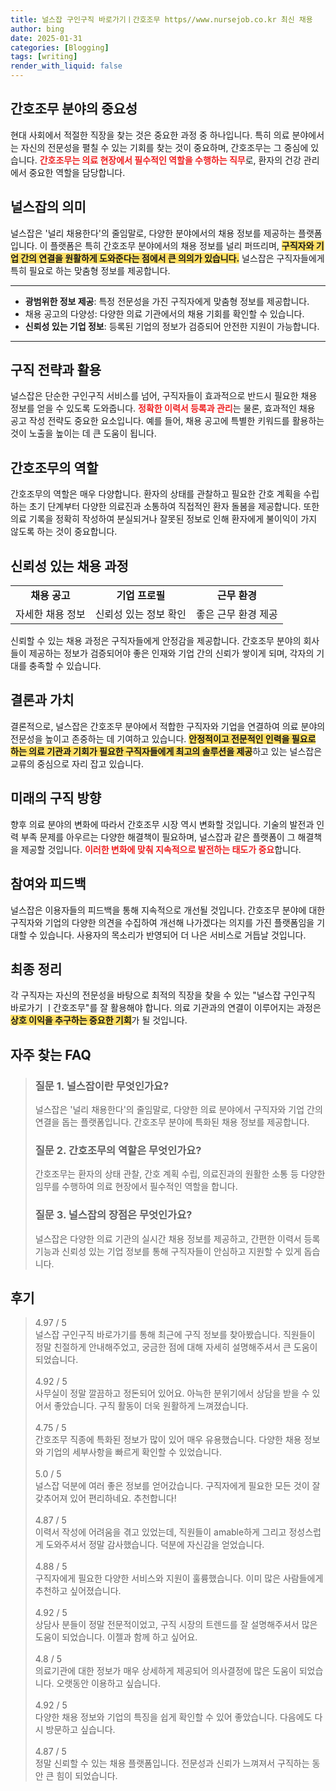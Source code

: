 ```yaml
---
title: 널스잡 구인구직 바로가기ㅣ간호조무 https//www.nursejob.co.kr 최신 채용
author: bing
date: 2025-01-31
categories: [Blogging]
tags: [writing]
render_with_liquid: false
---
```



<h2 id='간호조무 분야의 중요성'>간호조무 분야의 중요성</h2>

<p>현대 사회에서 적절한 직장을 찾는 것은 중요한 과정 중 하나입니다. 특히 의료 분야에서는 자신의 전문성을 펼칠 수 있는 기회를 찾는 것이 중요하며, 간호조무는 그 중심에 있습니다. <b><span style="color: #ee2323;">간호조무는 의료 현장에서 필수적인 역할을 수행하는 직무</span></b>로, 환자의 건강 관리에서 중요한 역할을 담당합니다.</p>

<h2 id='널스잡의 의미'>널스잡의 의미</h2>

<p>널스잡은 '널리 채용한다'의 줄임말로, 다양한 분야에서의 채용 정보를 제공하는 플랫폼입니다. 이 플랫폼은 특히 간호조무 분야에서의 채용 정보를 널리 퍼뜨리며, <b><span style="background-color: #ffe066;">구직자와 기업 간의 연결을 원활하게 도와준다는 점에서 큰 의의가 있습니다.</span></b> 널스잡은 구직자들에게 특히 필요로 하는 맞춤형 정보를 제공합니다.</p>

<hr />

<ul>
    <li><b>광범위한 정보 제공</b>: 특정 전문성을 가진 구직자에게 맞춤형 정보를 제공합니다.</li>
    <li>채용 공고의 다양성: 다양한 의료 기관에서의 채용 기회를 확인할 수 있습니다.</li>
    <li><b>신뢰성 있는 기업 정보</b>: 등록된 기업의 정보가 검증되어 안전한 지원이 가능합니다.</li>
</ul>

<hr />

<h2 id='구직 전략과 활용'>구직 전략과 활용</h2>

<p>널스잡은 단순한 구인구직 서비스를 넘어, 구직자들이 효과적으로 반드시 필요한 채용 정보를 얻을 수 있도록 도와줍니다. <b><span style="color: #ee2323;">정확한 이력서 등록과 관리</span></b>는 물론, 효과적인 채용 공고 작성 전략도 중요한 요소입니다. 예를 들어, 채용 공고에 특별한 키워드를 활용하는 것이 노출을 높이는 데 큰 도움이 됩니다.</p>

<h2 id='간호조무의 역할'>간호조무의 역할</h2>

<p>간호조무의 역할은 매우 다양합니다. 환자의 상태를 관찰하고 필요한 간호 계획을 수립하는 초기 단계부터 다양한 의료진과 소통하여 직접적인 환자 돌봄을 제공합니다. 또한 의료 기록을 정확히 작성하여 분실되거나 잘못된 정보로 인해 환자에게 불이익이 가지 않도록 하는 것이 중요합니다.</p>

<h2 id='신뢰성 있는 채용 과정'>신뢰성 있는 채용 과정</h2>

<table>
    <tr>
        <td style="text-align: center; height: 17px;"><b>채용 공고</b></td>
        <td style="text-align: center; height: 17px;"><b>기업 프로필</b></td>
        <td style="text-align: center; height: 17px;"><b>근무 환경</b></td>
    </tr>
    <tr>
        <td style="text-align: center; height: 17px;">자세한 채용 정보</td>
        <td style="text-align: center; height: 17px;">신뢰성 있는 정보 확인</td>
        <td style="text-align: center; height: 17px;">좋은 근무 환경 제공</td>
    </tr>
</table>

<p>신뢰할 수 있는 채용 과정은 구직자들에게 안정감을 제공합니다. 간호조무 분야의 회사들이 제공하는 정보가 검증되어야 좋은 인재와 기업 간의 신뢰가 쌓이게 되며, 각자의 기대를 충족할 수 있습니다.</p>

<h2 id='결론과 가치'>결론과 가치</h2>

<p>결론적으로, 널스잡은 간호조무 분야에서 적합한 구직자와 기업을 연결하여 의료 분야의 전문성을 높이고 존중하는 데 기여하고 있습니다. <b><span style="background-color: #ffe066;">안정적이고 전문적인 인력을 필요로 하는 의료 기관과 기회가 필요한 구직자들에게 최고의 솔루션을 제공</span></b>하고 있는 널스잡은 교류의 중심으로 자리 잡고 있습니다.</p>

<h2 id='미래의 구직 방향'>미래의 구직 방향</h2>

<p>향후 의료 분야의 변화에 따라서 간호조무 시장 역시 변화할 것입니다. 기술의 발전과 인력 부족 문제를 아우르는 다양한 해결책이 필요하며, 널스잡과 같은 플랫폼이 그 해결책을 제공할 것입니다. <b><span style="color: #ee2323;">이러한 변화에 맞춰 지속적으로 발전하는 태도가 중요</span></b>합니다.</p>

<h2 id='참여와 피드백'>참여와 피드백</h2>

<p>널스잡은 이용자들의 피드백을 통해 지속적으로 개선될 것입니다. 간호조무 분야에 대한 구직자와 기업의 다양한 의견을 수집하여 개선해 나가겠다는 의지를 가진 플랫폼임을 기대할 수 있습니다. 사용자의 목소리가 반영되어 더 나은 서비스로 거듭날 것입니다.</p>

<h2 id='최종 정리'>최종 정리</h2>

<p>각 구직자는 자신의 전문성을 바탕으로 최적의 직장을 찾을 수 있는 "널스잡 구인구직 바로가기 ㅣ간호조무"를 잘 활용해야 합니다. 의료 기관과의 연결이 이루어지는 과정은 <b><span style="background-color: #ffe066;">상호 이익을 추구하는 중요한 기회</span></b>가 될 것입니다.</p>


<h2 id='자주_찾는_FAQ'>자주 찾는 FAQ</h2>
<div itemscope="" itemtype="https://schema.org/FAQPage"> 
<blockquote> 
<div itemscope="" itemprop="mainEntity" itemtype="https://schema.org/Question"> 
<h3 itemprop="name">질문 1. 널스잡이란 무엇인가요?</h3> 
<div itemscope="" itemprop="acceptedAnswer" itemtype="https://schema.org/Answer"> 
<span itemprop="text"> 
<p>널스잡은 '널리 채용한다'의 줄임말로, 다양한 의료 분야에서 구직자와 기업 간의 연결을 돕는 플랫폼입니다. 간호조무 분야에 특화된 채용 정보를 제공합니다.</p> 
</span> 
</div> 
</div> 

<div itemscope="" itemprop="mainEntity" itemtype="https://schema.org/Question"> 
<h3 itemprop="name">질문 2. 간호조무의 역할은 무엇인가요?</h3> 
<div itemscope="" itemprop="acceptedAnswer" itemtype="https://schema.org/Answer"> 
<span itemprop="text"> 
<p>간호조무는 환자의 상태 관찰, 간호 계획 수립, 의료진과의 원활한 소통 등 다양한 임무를 수행하여 의료 현장에서 필수적인 역할을 합니다.</p> 
</span> 
</div> 
</div> 

<div itemscope="" itemprop="mainEntity" itemtype="https://schema.org/Question"> 
<h3 itemprop="name">질문 3. 널스잡의 장점은 무엇인가요?</h3> 
<div itemscope="" itemprop="acceptedAnswer" itemtype="https://schema.org/Answer"> 
<span itemprop="text"> 
<p>널스잡은 다양한 의료 기관의 실시간 채용 정보를 제공하고, 간편한 이력서 등록 기능과 신뢰성 있는 기업 정보를 통해 구직자들이 안심하고 지원할 수 있게 돕습니다.</p> 
</span> 
</div> 
</div> 
</blockquote> 
</div>
<h2 id='후기'>후기</h2>
<div itemscope itemtype="https://schema.org/Product">
  <blockquote>
  <div itemprop="review" itemscope itemtype="https://schema.org/Review">
      <div itemprop="reviewRating" itemscope itemtype="https://schema.org/Rating"> <span itemprop="ratingValue">4.97</span> / <span itemprop="bestRating">5</span> </div>
      <span itemprop="reviewBody">널스잡 구인구직 바로가기를 통해 최근에 구직 정보를 찾아봤습니다. 직원들이 정말 친절하게 안내해주었고, 궁금한 점에 대해 자세히 설명해주셔서 큰 도움이 되었습니다.</span>
  </div>
  <br>
  <div itemprop="review" itemscope itemtype="https://schema.org/Review">
      <div itemprop="reviewRating" itemscope itemtype="https://schema.org/Rating"> <span itemprop="ratingValue">4.92</span> / <span itemprop="bestRating">5</span> </div>
      <span itemprop="reviewBody">사무실이 정말 깔끔하고 정돈되어 있어요. 아늑한 분위기에서 상담을 받을 수 있어서 좋았습니다. 구직 활동이 더욱 원활하게 느껴졌습니다.</span>
  </div>
  <br>
  <div itemprop="review" itemscope itemtype="https://schema.org/Review">
      <div itemprop="reviewRating" itemscope itemtype="https://schema.org/Rating"> <span itemprop="ratingValue">4.75</span> / <span itemprop="bestRating">5</span> </div>
      <span itemprop="reviewBody">간호조무 직종에 특화된 정보가 많이 있어 매우 유용했습니다. 다양한 채용 정보와 기업의 세부사항을 빠르게 확인할 수 있었습니다.</span>
  </div>
  <br>
  <div itemprop="review" itemscope itemtype="https://schema.org/Review">
      <div itemprop="reviewRating" itemscope itemtype="https://schema.org/Rating"> <span itemprop="ratingValue">5.0</span> / <span itemprop="bestRating">5</span> </div>
      <span itemprop="reviewBody">널스잡 덕분에 여러 좋은 정보를 얻어갔습니다. 구직자에게 필요한 모든 것이 잘 갖추어져 있어 편리하네요. 추천합니다!</span>
  </div>
  <br>
  <div itemprop="review" itemscope itemtype="https://schema.org/Review">
      <div itemprop="reviewRating" itemscope itemtype="https://schema.org/Rating"> <span itemprop="ratingValue">4.87</span> / <span itemprop="bestRating">5</span> </div>
      <span itemprop="reviewBody">이력서 작성에 어려움을 겪고 있었는데, 직원들이 amable하게 그리고 정성스럽게 도와주셔서 정말 감사했습니다. 덕분에 자신감을 얻었습니다.</span>
  </div>
  <br>
  <div itemprop="review" itemscope itemtype="https://schema.org/Review">
      <div itemprop="reviewRating" itemscope itemtype="https://schema.org/Rating"> <span itemprop="ratingValue">4.88</span> / <span itemprop="bestRating">5</span> </div>
      <span itemprop="reviewBody">구직자에게 필요한 다양한 서비스와 지원이 훌륭했습니다. 이미 많은 사람들에게 추천하고 싶어졌습니다.</span>
  </div>
  <br>
  <div itemprop="review" itemscope itemtype="https://schema.org/Review">
      <div itemprop="reviewRating" itemscope itemtype="https://schema.org/Rating"> <span itemprop="ratingValue">4.92</span> / <span itemprop="bestRating">5</span> </div>
      <span itemprop="reviewBody">상담사 분들이 정말 전문적이었고, 구직 시장의 트렌드를 잘 설명해주셔서 많은 도움이 되었습니다. 이젤과 함께 하고 싶어요.</span>
  </div>
  <br>
  <div itemprop="review" itemscope itemtype="https://schema.org/Review">
      <div itemprop="reviewRating" itemscope itemtype="https://schema.org/Rating"> <span itemprop="ratingValue">4.8</span> / <span itemprop="bestRating">5</span> </div>
      <span itemprop="reviewBody">의료기관에 대한 정보가 매우 상세하게 제공되어 의사결정에 많은 도움이 되었습니다. 오랫동안 이용하고 싶습니다.</span>
  </div>
  <br>
  <div itemprop="review" itemscope itemtype="https://schema.org/Review">
      <div itemprop="reviewRating" itemscope itemtype="https://schema.org/Rating"> <span itemprop="ratingValue">4.92</span> / <span itemprop="bestRating">5</span> </div>
      <span itemprop="reviewBody">다양한 채용 정보와 기업의 특징을 쉽게 확인할 수 있어 좋았습니다. 다음에도 다시 방문하고 싶습니다.</span>
  </div>
  <br>
  <div itemprop="review" itemscope itemtype="https://schema.org/Review">
      <div itemprop="reviewRating" itemscope itemtype="https://schema.org/Rating"> <span itemprop="ratingValue">4.87</span> / <span itemprop="bestRating">5</span> </div>
      <span itemprop="reviewBody">정말 신뢰할 수 있는 채용 플랫폼입니다. 전문성과 신뢰가 느껴져서 구직하는 동안 큰 힘이 되었습니다.</span>
  </div>
  </blockquote>
</div>
